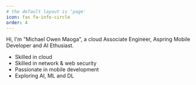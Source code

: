 ```yaml
---
# the default layout is 'page'
icon: fas fa-info-circle
order: 4
---
```


Hi, I'm "Michael Owen Maoga", a cloud Associate Engineer, Aspring Mobile Developer and AI Ethusiast.
- Skilled in cloud
- Skilled in network & web security
- Passionate in mobile development
- Exploring AI, ML and DL
